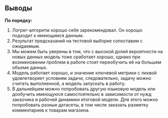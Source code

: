 ## Выводы


**По порядку:**
1. Логрег-алгоритм хорошо себя зарекомендовал. Он хорошо подходит к имеющимся данным.
2. Результат предсказаний на тестовой выборке сопоставим с ожидаемым.
3. Мы можем быть уверены в том, что с высокой долей вероятности на новых данных модель тоже сработает хорошо, однако при возникновении проблем в работе стоит переобучить её на большем объеме данных.
4. Модель работает хорошо, и значение ключевой метрики с лихвой удовлетворяет условиям задачи, следовательно, задачу можно считать выполненной, а модель запускать в работу.
5. В дальнейшем можно попробовать другую языковую модель или дообучить имеющуюся самостоятельно в зависимости от нужд заказчика и рабочей динамики итоговой модели. Для этого можно попробовать разные датасеты, в том числе заказать разметку комментариев к товарам магазина.
